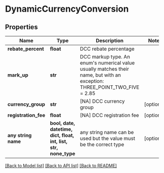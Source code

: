 # DynamicCurrencyConversion


## Properties
Name | Type | Description | Notes
------------ | ------------- | ------------- | -------------
**rebate_percent** | **float** | DCC rebate percentage | 
**mark_up** | **str** | DCC markup type. An enum&#39;s numerical value usually matches their name, but with an exception: THREE_POINT_TWO_FIVE &#x3D; 2.85 | 
**currency_group** | **str** | [NA] DCC currency group | [optional] 
**registration_fee** | **float** | [NA] DCC registration fee | [optional] 
**any string name** | **bool, date, datetime, dict, float, int, list, str, none_type** | any string name can be used but the value must be the correct type | [optional]

[[Back to Model list]](../README.md#documentation-for-models) [[Back to API list]](../README.md#documentation-for-api-endpoints) [[Back to README]](../README.md)


